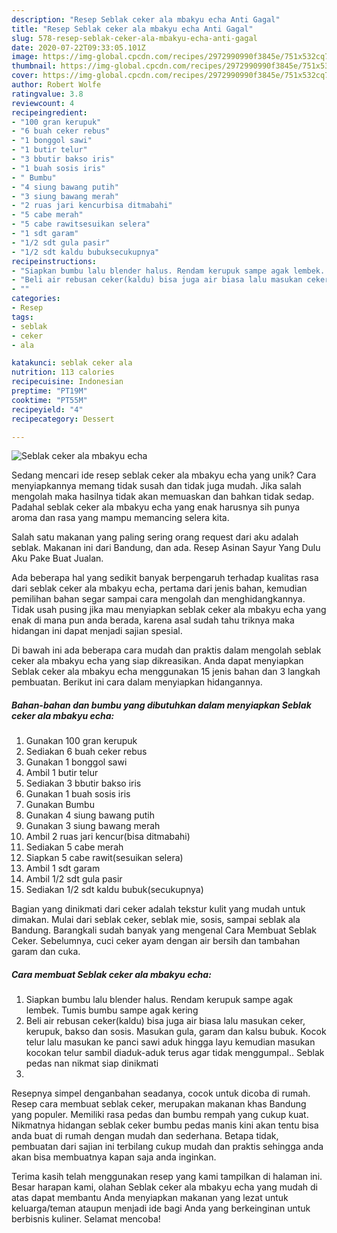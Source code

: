 ```yaml
---
description: "Resep Seblak ceker ala mbakyu echa Anti Gagal"
title: "Resep Seblak ceker ala mbakyu echa Anti Gagal"
slug: 578-resep-seblak-ceker-ala-mbakyu-echa-anti-gagal
date: 2020-07-22T09:33:05.101Z
image: https://img-global.cpcdn.com/recipes/2972990990f3845e/751x532cq70/seblak-ceker-ala-mbakyu-echa-foto-resep-utama.jpg
thumbnail: https://img-global.cpcdn.com/recipes/2972990990f3845e/751x532cq70/seblak-ceker-ala-mbakyu-echa-foto-resep-utama.jpg
cover: https://img-global.cpcdn.com/recipes/2972990990f3845e/751x532cq70/seblak-ceker-ala-mbakyu-echa-foto-resep-utama.jpg
author: Robert Wolfe
ratingvalue: 3.8
reviewcount: 4
recipeingredient:
- "100 gran kerupuk"
- "6 buah ceker rebus"
- "1 bonggol sawi"
- "1 butir telur"
- "3 bbutir bakso iris"
- "1 buah sosis iris"
- " Bumbu"
- "4 siung bawang putih"
- "3 siung bawang merah"
- "2 ruas jari kencurbisa ditmabahi"
- "5 cabe merah"
- "5 cabe rawitsesuikan selera"
- "1 sdt garam"
- "1/2 sdt gula pasir"
- "1/2 sdt kaldu bubuksecukupnya"
recipeinstructions:
- "Siapkan bumbu lalu blender halus. Rendam kerupuk sampe agak lembek. Tumis bumbu sampe agak kering"
- "Beli air rebusan ceker(kaldu) bisa juga air biasa lalu masukan ceker, kerupuk, bakso dan sosis. Masukan gula, garam dan kalsu bubuk. Kocok telur lalu masukan ke panci sawi aduk hingga layu kemudian masukan kocokan telur sambil diaduk-aduk terus agar tidak menggumpal.. Seblak pedas nan nikmat siap dinikmati"
- ""
categories:
- Resep
tags:
- seblak
- ceker
- ala

katakunci: seblak ceker ala 
nutrition: 113 calories
recipecuisine: Indonesian
preptime: "PT19M"
cooktime: "PT55M"
recipeyield: "4"
recipecategory: Dessert

---
```



![Seblak ceker ala mbakyu echa](https://img-global.cpcdn.com/recipes/2972990990f3845e/751x532cq70/seblak-ceker-ala-mbakyu-echa-foto-resep-utama.jpg)

Sedang mencari ide resep seblak ceker ala mbakyu echa yang unik? Cara menyiapkannya memang tidak susah dan tidak juga mudah. Jika salah mengolah maka hasilnya tidak akan memuaskan dan bahkan tidak sedap. Padahal seblak ceker ala mbakyu echa yang enak harusnya sih punya aroma dan rasa yang mampu memancing selera kita.

Salah satu makanan yang paling sering orang request dari aku adalah seblak. Makanan ini dari Bandung, dan ada. Resep Asinan Sayur Yang Dulu Aku Pake Buat Jualan.

Ada beberapa hal yang sedikit banyak berpengaruh terhadap kualitas rasa dari seblak ceker ala mbakyu echa, pertama dari jenis bahan, kemudian pemilihan bahan segar sampai cara mengolah dan menghidangkannya. Tidak usah pusing jika mau menyiapkan seblak ceker ala mbakyu echa yang enak di mana pun anda berada, karena asal sudah tahu triknya maka hidangan ini dapat menjadi sajian spesial.


Di bawah ini ada beberapa cara mudah dan praktis dalam mengolah seblak ceker ala mbakyu echa yang siap dikreasikan. Anda dapat menyiapkan Seblak ceker ala mbakyu echa menggunakan 15 jenis bahan dan 3 langkah pembuatan. Berikut ini cara dalam menyiapkan hidangannya.

<!--inarticleads1-->

##### Bahan-bahan dan bumbu yang dibutuhkan dalam menyiapkan Seblak ceker ala mbakyu echa:

1. Gunakan 100 gran kerupuk
1. Sediakan 6 buah ceker rebus
1. Gunakan 1 bonggol sawi
1. Ambil 1 butir telur
1. Sediakan 3 bbutir bakso iris
1. Gunakan 1 buah sosis iris
1. Gunakan  Bumbu
1. Gunakan 4 siung bawang putih
1. Gunakan 3 siung bawang merah
1. Ambil 2 ruas jari kencur(bisa ditmabahi)
1. Sediakan 5 cabe merah
1. Siapkan 5 cabe rawit(sesuikan selera)
1. Ambil 1 sdt garam
1. Ambil 1/2 sdt gula pasir
1. Sediakan 1/2 sdt kaldu bubuk(secukupnya)


Bagian yang dinikmati dari ceker adalah tekstur kulit yang mudah untuk dimakan. Mulai dari seblak ceker, seblak mie, sosis, sampai seblak ala Bandung. Barangkali sudah banyak yang mengenal Cara Membuat Seblak Ceker. Sebelumnya, cuci ceker ayam dengan air bersih dan tambahan garam dan cuka. 

<!--inarticleads2-->

##### Cara membuat Seblak ceker ala mbakyu echa:

1. Siapkan bumbu lalu blender halus. Rendam kerupuk sampe agak lembek. Tumis bumbu sampe agak kering
1. Beli air rebusan ceker(kaldu) bisa juga air biasa lalu masukan ceker, kerupuk, bakso dan sosis. Masukan gula, garam dan kalsu bubuk. Kocok telur lalu masukan ke panci sawi aduk hingga layu kemudian masukan kocokan telur sambil diaduk-aduk terus agar tidak menggumpal.. Seblak pedas nan nikmat siap dinikmati
1. 


Resepnya simpel denganbahan seadanya, cocok untuk dicoba di rumah. Resep cara membuat seblak ceker, merupakan makanan khas Bandung yang populer. Memiliki rasa pedas dan bumbu rempah yang cukup kuat. Nikmatnya hidangan seblak ceker bumbu pedas manis kini akan tentu bisa anda buat di rumah dengan mudah dan sederhana. Betapa tidak, pembuatan dari sajian ini terbilang cukup mudah dan praktis sehingga anda akan bisa membuatnya kapan saja anda inginkan. 

Terima kasih telah menggunakan resep yang kami tampilkan di halaman ini. Besar harapan kami, olahan Seblak ceker ala mbakyu echa yang mudah di atas dapat membantu Anda menyiapkan makanan yang lezat untuk keluarga/teman ataupun menjadi ide bagi Anda yang berkeinginan untuk berbisnis kuliner. Selamat mencoba!

